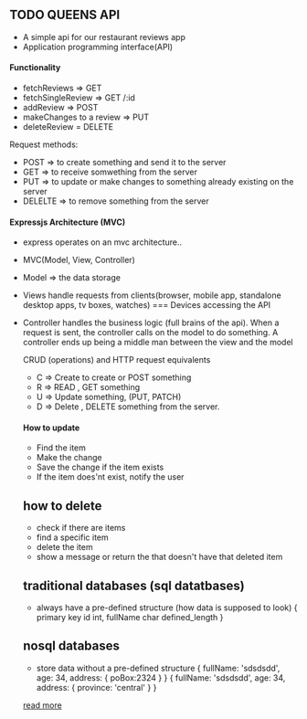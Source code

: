 ## TODO QUEENS API
- A simple api for our restaurant reviews app
- Application programming interface(API)

#### Functionality
- fetchReviews => GET
- fetchSingleReview => GET /:id
- addReview  => POST
- makeChanges to a review => PUT
- deleteReview = DELETE


Request methods:
- POST => to create something and send it to the server
- GET => to receive somwething from the server
- PUT => to update or make changes to something already existing on the server
- DELELTE => to remove something from the server

#### Expressjs  Architecture (MVC)
- express operates on an mvc architecture..
- MVC(Model, View, Controller)
- Model => the data storage
- Views handle requests from clients(browser, mobile app, standalone desktop apps, tv boxes, watches) === Devices accessing the API
- Controller handles the business logic (full brains of the api). When a request is sent, the controller calls on the model to do something.
  A controller ends up being a middle man between the view and the model


  CRUD (operations) and HTTP request equivalents 
  - C => Create to create or POST something
  - R => READ , GET something
  - U => Update something, (PUT, PATCH)
  - D => Delete , DELETE something from the server.


  #### How to update
  - Find the item
  - Make the change
  - Save the change if the item exists
  - If the item does'nt exist, notify the user

  ## how to delete
  - check if there are items
  - find a specific item
  - delete the item 
  - show a message or return the that doesn't have that deleted item


  ## traditional databases (sql datatbases)
  - always have  a pre-defined structure (how data is supposed to look)
  {
    primary key id int,
    fullName char defined_length
  }

  ## nosql  databases
  - store data without a pre-defined structure
  {
    fullName: 'sdsdsdd',
    age: 34,
    address: {
      poBox:2324
    }
  }
  {
    fullName: 'sdsdsdd',
    age: 34,
    address: {
    province: 'central'
    }
  }

  [read more](https://docs.mongodb.com/)